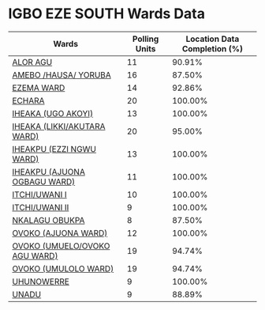 
# IGBO EZE SOUTH Wards Data

| Wards | Polling Units | Location Data Completion (%) |
| ---- | ----- | ------- |
| [ALOR AGU](./wards/3094-alor-agu) | 11 | 90.91% |
| [AMEBO /HAUSA/ YORUBA](./wards/3095-amebo-/hausa/-yoruba) | 16 | 87.50% |
| [EZEMA WARD](./wards/3096-ezema-ward) | 14 | 92.86% |
| [ECHARA](./wards/3097-echara) | 20 | 100.00% |
| [IHEAKA (UGO AKOYI)](./wards/3098-iheaka-(ugo-akoyi)) | 13 | 100.00% |
| [IHEAKA (LIKKI/AKUTARA WARD)](./wards/3099-iheaka-(likki/akutara-ward)) | 20 | 95.00% |
| [IHEAKPU (EZZI NGWU WARD)](./wards/3100-iheakpu-(ezzi-ngwu-ward)) | 13 | 100.00% |
| [IHEAKPU (AJUONA OGBAGU WARD)](./wards/3101-iheakpu-(ajuona-ogbagu-ward)) | 11 | 100.00% |
| [ITCHI/UWANI I](./wards/3102-itchi/uwani-i) | 10 | 100.00% |
| [ITCHI/UWANI II](./wards/3103-itchi/uwani-ii) | 9 | 100.00% |
| [NKALAGU OBUKPA](./wards/3104-nkalagu-obukpa) | 8 | 87.50% |
| [OVOKO (AJUONA WARD)](./wards/3105-ovoko-(ajuona-ward)) | 12 | 100.00% |
| [OVOKO (UMUELO/OVOKO AGU WARD)](./wards/3106-ovoko-(umuelo/ovoko-agu-ward)) | 19 | 94.74% |
| [OVOKO (UMULOLO WARD)](./wards/3107-ovoko-(umulolo-ward)) | 19 | 94.74% |
| [UHUNOWERRE](./wards/3108-uhunowerre) | 9 | 100.00% |
| [UNADU](./wards/3109-unadu) | 9 | 88.89% |




